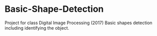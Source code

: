 # Basic-Shape-Detection

Project for class Digital Image Processing (2017)
Basic shapes detection including identifying the object.
